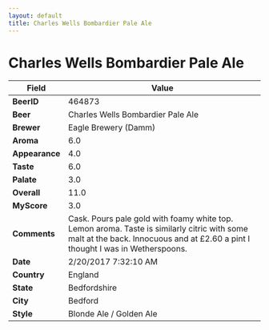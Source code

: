 ```yaml
---
layout: default
title: Charles Wells Bombardier Pale Ale
---
```


# Charles Wells Bombardier Pale Ale

| Field         | Value     |
|---------------|-----------|
| **BeerID** | 464873 |
| **Beer** | Charles Wells Bombardier Pale Ale |
| **Brewer** | Eagle Brewery (Damm) |
| **Aroma** | 6.0 |
| **Appearance** | 4.0 |
| **Taste** | 6.0 |
| **Palate** | 3.0 |
| **Overall** | 11.0 |
| **MyScore** | 3.0 |
| **Comments** | Cask. Pours pale gold with foamy white top. Lemon aroma. Taste is similarly citric with some malt at the back. Innocuous and at £2.60 a pint I thought I was in Wetherspoons. |
| **Date** | 2/20/2017 7:32:10 AM |
| **Country** | England |
| **State** | Bedfordshire |
| **City** | Bedford |
| **Style** | Blonde Ale / Golden Ale |

